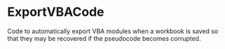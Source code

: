 # ExportVBACode
Code to automatically export VBA modules when a workbook is saved so that they may be recovered if the pseudocode becomes corrupted.
